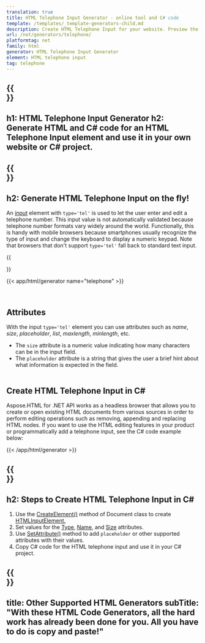 ```yaml
---
translation: true
title: HTML Telephone Input Generator - online tool and C# code
template: /templates/_template-generators-child.md
description: Сreate HTML Telephone Input for your website. Рreview the Telephone Input, copy and use generated HTML and C# code in your project!
url: /net/generators/telephone/
platformtag: net
family: html
generator: HTML Telephone Input Generator
element: HTML telephone input
tag: telephone
---
```


{{<section banner>}}
---
h1: HTML Telephone Input Generator
h2: Generate HTML and C# code for an HTML Telephone Input element and use it in your own website or C# project.
---

{{<section overview>}}
---
h2: Generate HTML Telephone Input on the fly!
---

An [input](https://html.spec.whatwg.org/multipage/input.html#the-input-element) element with `type='tel'` is used to let the user enter and edit a telephone number. This input value is not automatically validated because telephone number formats vary widely around the world. Functionally, this is handy with mobile browsers because smartphones usually recognize the type of input and change the keyboard to display a numeric keypad. Note that browsers that don't support `type='tel'` fall back to standard text input.

{{<section plugin>}}

{{< app/html/generator name="telephone" >}}

<br>
<h2> Attributes </h2>

With the input `type='tel'` element you can use attributes such as *name*, *size*, *placeholder*, *list*, *maxlength*, *minlength*, etc.
- The `size` attribute is a numeric value indicating how many characters can be in the input field. 
- The `placeholder` attribute is a string that gives the user a brief hint about what information is expected in the field.
<br><br>

<h2> Create HTML Telephone Input in C#</h2>

Aspose.HTML for .NET API works as a headless browser that allows you to create or open existing HTML documents from various sources in order to perform editing operations such as removing, appending and replacing HTML nodes. If you want to use the HTML editing features in your product or programmatically add a telephone input, see the C# code example below:

{{< /app/html/generator >}}

{{<section steps>}}
---
h2: Steps to Create HTML Telephone Input in C#
---

1. Use the [CreateElement()](https://reference.aspose.com/html/net/aspose.html.dom/document/createelement/) method of Document class to create [HTMLInputElement.](https://reference.aspose.com/html/net/aspose.html/htmlinputelement/)
1. Set values for the [Type](https://reference.aspose.com/html/net/aspose.html/htmlinputelement/type/), [Name](https://reference.aspose.com/html/net/aspose.html/htmlinputelement/name/), and [Size](https://reference.aspose.com/html/net/aspose.html/htmlinputelement/size/) attributes.
1. Use [SetAttribute()](https://reference.aspose.com/html/net/aspose.html.dom/element/setattribute/) method to add `placeholder` or other supported attributes with their values.
1. Copy C# code for the HTML telephone input and use it in your C# project.

{{<section other-generators>}}
---
title: Other Supported HTML Generators
subTitle: "With these HTML Code Generators, all the hard work has already been done for you. All you have to do is copy and paste!"
---